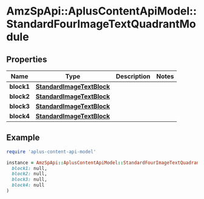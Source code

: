 # AmzSpApi::AplusContentApiModel::StandardFourImageTextQuadrantModule

## Properties

| Name | Type | Description | Notes |
| ---- | ---- | ----------- | ----- |
| **block1** | [**StandardImageTextBlock**](StandardImageTextBlock.md) |  |  |
| **block2** | [**StandardImageTextBlock**](StandardImageTextBlock.md) |  |  |
| **block3** | [**StandardImageTextBlock**](StandardImageTextBlock.md) |  |  |
| **block4** | [**StandardImageTextBlock**](StandardImageTextBlock.md) |  |  |

## Example

```ruby
require 'aplus-content-api-model'

instance = AmzSpApi::AplusContentApiModel::StandardFourImageTextQuadrantModule.new(
  block1: null,
  block2: null,
  block3: null,
  block4: null
)
```

